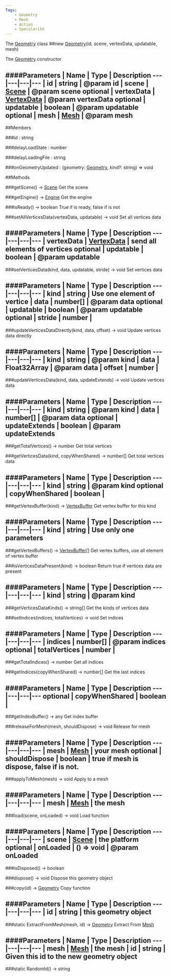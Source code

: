 ```yaml
---
Tags: 
    - Geometry
    - Mesh
    - Action
    - Specularité
---
```

The [Geometry](page.php?p=25259) class
##new [Geometry](page.php?p=25259)(id, scene, vertexData, updatable, mesh)




The [Geometry](page.php?p=25259) constructor






####Parameters
 | Name | Type | Description
---|---|---|---
 | id | string | @param id
 | scene | [Scene](page.php?p=25150) | @param scene
optional | vertexData | [VertexData](page.php?p=25261) | @param vertexData
optional | updatable | boolean | @param updatable
optional | mesh | [Mesh](page.php?p=25147) | @param mesh
---

##Members

###id : string








###delayLoadState : number








###delayLoadingFile : string

















###onGeometryUpdated : (geometry: [Geometry](page.php?p=25259), kind?: string) => void




##Methods

###getScene() → [Scene](page.php?p=25150)
Get the scene








###getEngine() → [Engine](page.php?p=25117)
Get the engine








###isReady() → boolean
True if is ready, false if is not








###setAllVerticesData(vertexData, updatable) → void
Set all vertices data







####Parameters
 | Name | Type | Description
---|---|---|---
 | vertexData | [VertexData](page.php?p=25261) | send all elements of vertices
optional | updatable | boolean | @param updatable
---

###setVerticesData(kind, data, updatable, stride) → void
Set vertices data







####Parameters
 | Name | Type | Description
---|---|---|---
 | kind | string | Use one element of vertice
 | data | number[] | @param data
optional | updatable | boolean | @param updatable
optional | stride | number | 
---

###updateVerticesDataDirectly(kind, data, offset) → void
Update vertices data directly







####Parameters
 | Name | Type | Description
---|---|---|---
 | kind | string | @param kind
 | data | Float32Array | @param data
 | offset | number | 
---

###updateVerticesData(kind, data, updateExtends) → void
Update vertices data







####Parameters
 | Name | Type | Description
---|---|---|---
 | kind | string | @param kind
 | data | number[] | @param data
optional | updateExtends | boolean | @param updateExtends
---

###getTotalVertices() → number
Get total vertices








###getVerticesData(kind, copyWhenShared) → number[]
Get total vertices data







####Parameters
 | Name | Type | Description
---|---|---|---
 | kind | string | @param kind
optional | copyWhenShared | boolean | 
---

###getVertexBuffer(kind) → [VertexBuffer](page.php?p=25272)
Get vertex buffer for this kind







####Parameters
 | Name | Type | Description
---|---|---|---
 | kind | string | Use only one parameters
---

###getVertexBuffers() → [VertexBuffer](page.php?p=25272)[]
Get vertex buffers, use all element of vertex buffer








###isVerticesDataPresent(kind) → boolean
Return true if vertices data are present







####Parameters
 | Name | Type | Description
---|---|---|---
 | kind | string | @param kind
---

###getVerticesDataKinds() → string[]
Get the kinds of vertices data








###setIndices(indices, totalVertices) → void
Set indices







####Parameters
 | Name | Type | Description
---|---|---|---
 | indices | number[] | @param indices
optional | totalVertices | number | 
---

###getTotalIndices() → number
Get all indices








###getIndices(copyWhenShared) → number[]
Get the last indices







####Parameters
 | Name | Type | Description
---|---|---|---
optional | copyWhenShared | boolean | 
---

###getIndexBuffer() → any
Get index buffer








###releaseForMesh(mesh, shouldDispose) → void
Release for mesh







####Parameters
 | Name | Type | Description
---|---|---|---
 | mesh | [Mesh](page.php?p=25147) | your mesh
optional | shouldDispose | boolean | true if mesh is dispose, false if is not.
---

###applyToMesh(mesh) → void
Apply to a mesh







####Parameters
 | Name | Type | Description
---|---|---|---
 | mesh | [Mesh](page.php?p=25147) | the mesh
---

###load(scene, onLoaded) → void
Load function







####Parameters
 | Name | Type | Description
---|---|---|---
 | scene | [Scene](page.php?p=25150) | the platform
optional | onLoaded | () => void | @param onLoaded
---

###isDisposed() → boolean


###dispose() → void
Dispose this geometry object








###copy(id) → [Geometry](page.php?p=25259)
Copy function







####Parameters
 | Name | Type | Description
---|---|---|---
 | id | string | this geometry object
---

###static ExtractFromMesh(mesh, id) → [Geometry](page.php?p=25259)
Extract From [Mesh](page.php?p=25147)







####Parameters
 | Name | Type | Description
---|---|---|---
 | mesh | [Mesh](page.php?p=25147) | the mesh
 | id | string | Given this id to the new geometry object
---

###static RandomId() → string
